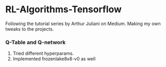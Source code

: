 # RL-Algorithms-Tensorflow

Following the tutorial series by Arthur Juliani on Medium. 
Making my own tweaks to the projects.

### Q-Table and Q-network
1. Tried different hyperparams.
2. Implemented frozenlake8x8-v0 as well
